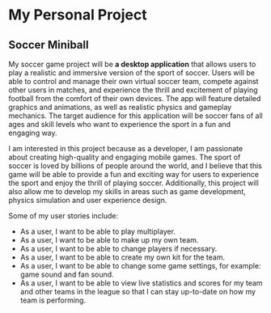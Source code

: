 # My Personal Project

## Soccer Miniball
My soccer game project will be **a desktop application** that allows users to play a realistic and immersive version of 
the sport of soccer. Users will be able to control and manage their own virtual soccer team, compete against other 
users in matches, and experience the thrill and excitement of playing football from the comfort of their own devices. 
The app will feature detailed graphics and animations, as well as realistic physics and gameplay mechanics. The target 
audience for this application will be soccer fans of all ages and skill levels who want to experience the sport in a 
fun and engaging way.

I am interested in this project because as a developer, I am passionate about creating high-quality and engaging mobile 
games. The sport of soccer is loved by billions of people around the world, and I believe that this game will be able 
to provide a fun and exciting way for users to experience the sport and enjoy the thrill of playing soccer. 
Additionally, this project will also allow me to develop my skills in areas such as game development, physics simulation
and user experience design.

Some of my user stories include:
- As a user, I want to be able to play multiplayer.
- As a user, I want to be able to make up my own team.
- As a user, I want to be able to change players if necessary.
- As a user, I want to be able to create my own kit for the team.
- As a user, I want to be able to change some game settings, for example: game sound and fan sound. 
- As a user, I want to be able to view live statistics and scores for my team and other teams in the league so that I can
stay up-to-date on how my team is performing.
  